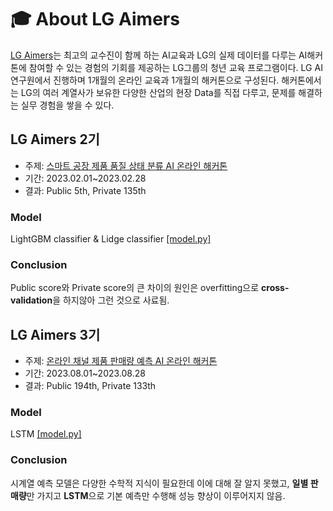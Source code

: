 # 🎓 About LG Aimers
[LG Aimers](https://www.lgaimers.ai/)는 최고의 교수진이 함께 하는 AI교육과 LG의 실제 데이터를 다루는 AI해커톤에 참여할 수 있는 경험의 기회를 제공하는
LG그룹의 청년 교육 프로그램이다. LG AI연구원에서 진행하며 1개월의 온라인 교육과 1개월의 해커톤으로 구성된다.
해커톤에서는 LG의 여러 계열사가 보유한 다양한 산업의 현장 Data를 직접 다루고, 문제를 해결하는 실무 경험을 쌓을 수 있다.

## LG Aimers 2기
- 주제: [스마트 공장 제품 품질 상태 분류 AI 온라인 해커톤](https://dacon.io/competitions/official/236080/overview/description)
- 기간: 2023.02.01~2023.02.28
- 결과: Public 5th, Private 135th

### Model
LightGBM classifier & Lidge classifier [[model.py]](https://github.com/riverallzero/LGAimers/blob/main/LGAimers-2/model.py)

### Conclusion
Public score와 Private score의 큰 차이의 원인은 overfitting으로 **cross-validation**을 하지않아 그런 것으로 사료됨.

## LG Aimers 3기
- 주제: [온라인 채널 제품 판매량 예측 AI 온라인 해커톤](https://dacon.io/competitions/official/236129/overview/description)
- 기간: 2023.08.01~2023.08.28
- 결과: Public 194th, Private 133th

### Model
LSTM [[model.py]](https://github.com/riverallzero/LGAimers/blob/main/LGAimers-3/model.py)

### Conclusion
시계열 예측 모델은 다양한 수학적 지식이 필요한데 이에 대해 잘 알지 못했고, **일별 판매량**만 가지고 **LSTM**으로 기본 예측만 수행해 성능 향상이 이루어지지 않음.
